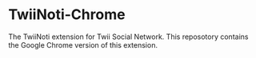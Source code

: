 # TwiiNoti-Chrome
The TwiiNoti extension for Twii Social Network. This reposotory contains the Google Chrome version of this extension.
